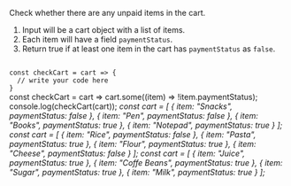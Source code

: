 Check whether there are any unpaid items in the cart.

1. Input will be a cart object with a list of items.
2. Each item will have a field `paymentStatus`.
3. Return true if at least one item in the cart has `paymentStatus` as `false`.

<codeblock language="javascript" type="exercise" testMode="multipleInput">
<code>
const checkCart = cart => {
  // write your code here
}
</code>

<solution>
const checkCart = cart =>
  cart.some((item) => !item.paymentStatus);
</solution>

<testcases>
<caller>
console.log(checkCart(cart));
</caller>
<testcase>
<i>
const cart = [
  {
    item: "Snacks",
    paymentStatus: false
  },
  {
    item: "Pen",
    paymentStatus: false
  },
  {
    item: "Books",
    paymentStatus: true
  },
  {
    item: "Notepad",
    paymentStatus: true
  }
];
</i>
</testcase>
<testcase>
<i>
const cart = [
  {
    item: "Rice",
    paymentStatus: false
  },
  {
    item: "Pasta",
    paymentStatus: true
  },
  {
    item: "Flour",
    paymentStatus: true
  },
  {
    item: "Cheese",
    paymentStatus: false
  }
];
</i>
</testcase>
<testcase>
<i>
const cart = [
  {
    item: "Juice",
    paymentStatus: true
  },
  {
    item: "Coffe Beans",
    paymentStatus: true
  },
  {
    item: "Sugar",
    paymentStatus: true
  },
  {
    item: "Milk",
    paymentStatus: true
  }
];
</i>
</testcase>
</testcases>
</codeblock>